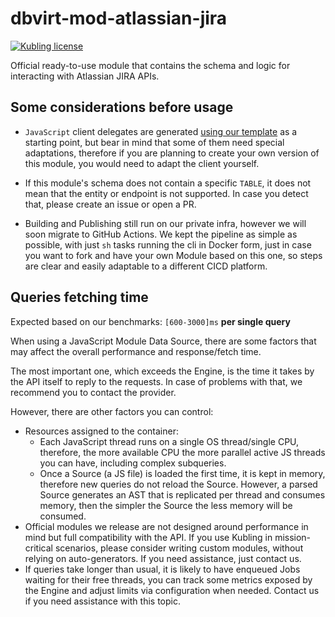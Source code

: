# dbvirt-mod-atlassian-jira

[![Kubling license](https://img.shields.io/badge/license-Apache%202.0-blue.svg?style=flat-square)](LICENSE)

Official ready-to-use module that contains the schema and logic for interacting with Atlassian JIRA APIs.

## Some considerations before usage

* `JavaScript` client delegates are generated [using our template](https://github.com/kubling-community/javascript-gen-clients) as a starting point, but bear in mind that some of them
need special adaptations, therefore if you are planning to create your own version of this module, you would need to adapt the client yourself.

* If this module's schema does not contain a specific `TABLE`, it does not mean that the entity or endpoint is not supported. In case you detect that, please create an issue or open a PR.

* Building and Publishing still run on our private infra, however we will soon migrate to GitHub Actions. We kept the pipeline as simple as possible, with just `sh` tasks running the cli in Docker form, just in case you want to fork and have your own Module based on this one, so steps are clear and easily adaptable to a different CICD platform.  

## Queries fetching time

Expected based on our benchmarks: `[600-3000]ms` **per single query**

When using a JavaScript Module Data Source, there are some factors that may affect the overall performance and response/fetch time.

The most important one, which exceeds the Engine, is the time it takes by the API itself to reply to the requests. In case of problems with that, we recommend you to contact the provider.

However, there are other factors you can control:
* Resources assigned to the container:
  * Each JavaScript thread runs on a single OS thread/single CPU, therefore, the more available CPU the more parallel active JS threads you can have, including complex subqueries.
  * Once a Source (a JS file) is loaded the first time, it is kept in memory, therefore new queries do not reload the Source. However, a parsed Source generates an AST that is replicated per thread and consumes memory, then the simpler the Source the less memory will be consumed.
* Official modules we release are not designed around performance in mind but full compatibility with the API. If you use Kubling in mission-critical scenarios, please consider writing custom modules, without relying on auto-generators. If you need assistance, just contact us.
* If queries take longer than usual, it is likely to have enqueued Jobs waiting for their free threads, you can track some metrics exposed by the Engine and adjust limits via configuration when needed. Contact us if you need assistance with this topic.